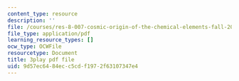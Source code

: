 ```yaml
---
content_type: resource
description: ''
file: /courses/res-8-007-cosmic-origin-of-the-chemical-elements-fall-2019/9d57ec6484ecc5cdf1972f63107347e4_GmzGci0Cpw.pdf
file_type: application/pdf
learning_resource_types: []
ocw_type: OCWFile
resourcetype: Document
title: 3play pdf file
uid: 9d57ec64-84ec-c5cd-f197-2f63107347e4
---
```

